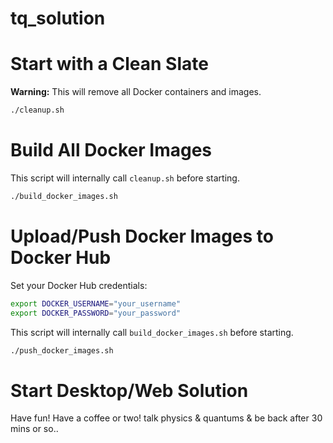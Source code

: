 # tq_solution

# Start with a Clean Slate

**Warning:** This will remove all Docker containers and images.
```sh
./cleanup.sh
```

# Build All Docker Images

This script will internally call `cleanup.sh` before starting.
```sh
./build_docker_images.sh
```

# Upload/Push Docker Images to Docker Hub

Set your Docker Hub credentials:
```sh
export DOCKER_USERNAME="your_username"
export DOCKER_PASSWORD="your_password"
```

This script will internally call `build_docker_images.sh` before starting.
```sh
./push_docker_images.sh
```

# Start Desktop/Web Solution

Have fun! Have a coffee or two! talk physics & quantums & be back after 30 mins or so..

